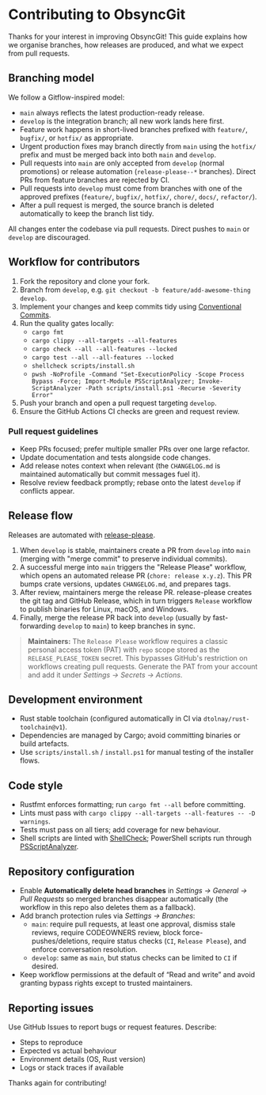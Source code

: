 # Contributing to ObsyncGit

Thanks for your interest in improving ObsyncGit! This guide explains how we organise branches, how releases are produced, and what we expect from pull requests.

## Branching model

We follow a Gitflow-inspired model:

- `main` always reflects the latest production-ready release.
- `develop` is the integration branch; all new work lands here first.
- Feature work happens in short-lived branches prefixed with `feature/`, `bugfix/`, or `hotfix/` as appropriate.
- Urgent production fixes may branch directly from `main` using the `hotfix/` prefix and must be merged back into both `main` and `develop`.
- Pull requests into `main` are only accepted from `develop` (normal promotions) or release automation (`release-please--*` branches). Direct PRs from feature branches are rejected by CI.
- Pull requests into `develop` must come from branches with one of the approved prefixes (`feature/`, `bugfix/`, `hotfix/`, `chore/`, `docs/`, `refactor/`).
- After a pull request is merged, the source branch is deleted automatically to keep the branch list tidy.

All changes enter the codebase via pull requests. Direct pushes to `main` or `develop` are discouraged.

## Workflow for contributors

1. Fork the repository and clone your fork.
2. Branch from `develop`, e.g. `git checkout -b feature/add-awesome-thing develop`.
3. Implement your changes and keep commits tidy using [Conventional Commits](https://www.conventionalcommits.org/).
4. Run the quality gates locally:
   - `cargo fmt`
   - `cargo clippy --all-targets --all-features`
   - `cargo check --all --all-features --locked`
   - `cargo test --all --all-features --locked`
   - `shellcheck scripts/install.sh`
   - `pwsh -NoProfile -Command "Set-ExecutionPolicy -Scope Process Bypass -Force; Import-Module PSScriptAnalyzer; Invoke-ScriptAnalyzer -Path scripts/install.ps1 -Recurse -Severity Error"`
5. Push your branch and open a pull request targeting `develop`.
6. Ensure the GitHub Actions CI checks are green and request review.

### Pull request guidelines

- Keep PRs focused; prefer multiple smaller PRs over one large refactor.
- Update documentation and tests alongside code changes.
- Add release notes context when relevant (the `CHANGELOG.md` is maintained automatically but commit messages fuel it).
- Resolve review feedback promptly; rebase onto the latest `develop` if conflicts appear.

## Release flow

Releases are automated with [release-please](https://github.com/googleapis/release-please).

1. When `develop` is stable, maintainers create a PR from `develop` into `main` (merging with "merge commit" to preserve individual commits).
2. A successful merge into `main` triggers the "Release Please" workflow, which opens an automated release PR (`chore: release x.y.z`). This PR bumps crate versions, updates `CHANGELOG.md`, and prepares tags.
3. After review, maintainers merge the release PR. release-please creates the git tag and GitHub Release, which in turn triggers `Release` workflow to publish binaries for Linux, macOS, and Windows.
4. Finally, merge the release PR back into `develop` (usually by fast-forwarding `develop` to `main`) to keep branches in sync.

> **Maintainers:** The `Release Please` workflow requires a classic personal access token (PAT) with `repo` scope stored as the `RELEASE_PLEASE_TOKEN` secret. This bypasses GitHub's restriction on workflows creating pull requests. Generate the PAT from your account and add it under *Settings → Secrets → Actions*.

## Development environment

- Rust stable toolchain (configured automatically in CI via `dtolnay/rust-toolchain@v1`).
- Dependencies are managed by Cargo; avoid committing binaries or build artefacts.
- Use `scripts/install.sh` / `install.ps1` for manual testing of the installer flows.

## Code style

- Rustfmt enforces formatting; run `cargo fmt --all` before committing.
- Lints must pass with `cargo clippy --all-targets --all-features -- -D warnings`.
- Tests must pass on all tiers; add coverage for new behaviour.
- Shell scripts are linted with [ShellCheck](https://www.shellcheck.net/); PowerShell scripts run through [PSScriptAnalyzer](https://github.com/PowerShell/PSScriptAnalyzer).

## Repository configuration

- Enable **Automatically delete head branches** in *Settings → General → Pull Requests* so merged branches disappear automatically (the workflow in this repo also deletes them as a fallback).
- Add branch protection rules via *Settings → Branches*:
  - `main`: require pull requests, at least one approval, dismiss stale reviews, require CODEOWNERS review, block force-pushes/deletions, require status checks (`CI`, `Release Please`), and enforce conversation resolution.
  - `develop`: same as `main`, but status checks can be limited to `CI` if desired.
- Keep workflow permissions at the default of “Read and write” and avoid granting bypass rights except to trusted maintainers.

## Reporting issues

Use GitHub Issues to report bugs or request features. Describe:
- Steps to reproduce
- Expected vs actual behaviour
- Environment details (OS, Rust version)
- Logs or stack traces if available

Thanks again for contributing!
